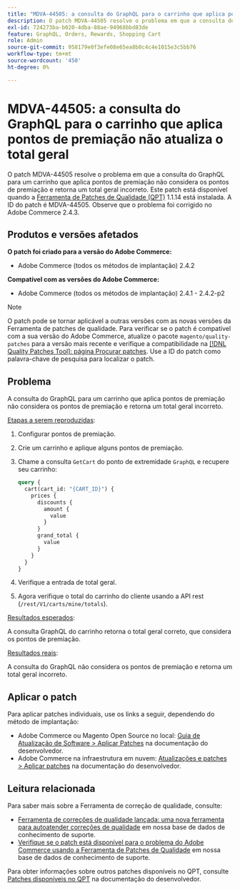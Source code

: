 ```yaml
---
title: "MDVA-44505: a consulta do GraphQL para o carrinho que aplica pontos de premiação não atualiza o total geral"
description: O patch MDVA-44505 resolve o problema em que a consulta do GraphQL para um carrinho que aplica pontos de premiação não considera os pontos de premiação e retorna um total geral incorreto. Este patch está disponível quando a [Ferramenta de correções de qualidade (QPT)](/help/announcements/adobe-commerce-announcements/magento-quality-patches-released-new-tool-to-self-serve-quality-patches.md) 1.1.14 está instalada. A ID do patch é MDVA-44505. Observe que o problema foi corrigido no Adobe Commerce 2.4.3.
exl-id: 724273ba-b020-4dba-88ae-94968bbd83de
feature: GraphQL, Orders, Rewards, Shopping Cart
role: Admin
source-git-commit: 958179e0f3efe08e65ea8b0c4c4e1015e3c5bb76
workflow-type: tm+mt
source-wordcount: '450'
ht-degree: 0%

---
```


# MDVA-44505: a consulta do GraphQL para o carrinho que aplica pontos de premiação não atualiza o total geral

O patch MDVA-44505 resolve o problema em que a consulta do GraphQL para um carrinho que aplica pontos de premiação não considera os pontos de premiação e retorna um total geral incorreto. Este patch está disponível quando a [Ferramenta de Patches de Qualidade (QPT)](/help/announcements/adobe-commerce-announcements/magento-quality-patches-released-new-tool-to-self-serve-quality-patches.md) 1.1.14 está instalada. A ID do patch é MDVA-44505. Observe que o problema foi corrigido no Adobe Commerce 2.4.3.

## Produtos e versões afetados

**O patch foi criado para a versão do Adobe Commerce:**

* Adobe Commerce (todos os métodos de implantação) 2.4.2

**Compatível com as versões do Adobe Commerce:**

* Adobe Commerce (todos os métodos de implantação) 2.4.1 - 2.4.2-p2

>[!NOTE]
>
>O patch pode se tornar aplicável a outras versões com as novas versões da Ferramenta de patches de qualidade. Para verificar se o patch é compatível com a sua versão do Adobe Commerce, atualize o pacote `magento/quality-patches` para a versão mais recente e verifique a compatibilidade na [[!DNL Quality Patches Tool]: página Procurar patches](https://devdocs.magento.com/quality-patches/tool.html#patch-grid). Use a ID do patch como palavra-chave de pesquisa para localizar o patch.

## Problema

A consulta do GraphQL para um carrinho que aplica pontos de premiação não considera os pontos de premiação e retorna um total geral incorreto.

<u>Etapas a serem reproduzidas</u>:

1. Configurar pontos de premiação.
1. Crie um carrinho e aplique alguns pontos de premiação.
1. Chame a consulta `GetCart` do ponto de extremidade `GraphQL` e recupere seu carrinho:

   ```GraphQL
   query {
     cart(cart_id: "{CART_ID}") {
       prices {
         discounts {
           amount {
             value
           }
         }
         grand_total {
           value
         }
       }
     }
   }
   ```

1. Verifique a entrada de total geral.
1. Agora verifique o total do carrinho do cliente usando a API rest (`/rest/V1/carts/mine/totals`).

<u>Resultados esperados</u>:

A consulta GraphQL do carrinho retorna o total geral correto, que considera os pontos de premiação.

<u>Resultados reais</u>:

A consulta do GraphQL não considera os pontos de premiação e retorna um total geral incorreto.

## Aplicar o patch

Para aplicar patches individuais, use os links a seguir, dependendo do método de implantação:

* Adobe Commerce ou Magento Open Source no local: [Guia de Atualização de Software > Aplicar Patches](https://devdocs.magento.com/guides/v2.4/comp-mgr/patching/mqp.html) na documentação do desenvolvedor.
* Adobe Commerce na infraestrutura em nuvem: [Atualizações e patches > Aplicar patches](https://devdocs.magento.com/cloud/project/project-patch.html) na documentação do desenvolvedor.

## Leitura relacionada

Para saber mais sobre a Ferramenta de correção de qualidade, consulte:

* [Ferramenta de correções de qualidade lançada: uma nova ferramenta para autoatender correções de qualidade](/help/announcements/adobe-commerce-announcements/magento-quality-patches-released-new-tool-to-self-serve-quality-patches.md) em nossa base de dados de conhecimento de suporte.
* [Verifique se o patch está disponível para o problema do Adobe Commerce usando a Ferramenta de Patches de Qualidade](/help/support-tools/patches-available-in-qpt-tool/check-patch-for-magento-issue-with-magento-quality-patches.md) em nossa base de dados de conhecimento de suporte.

Para obter informações sobre outros patches disponíveis no QPT, consulte [Patches disponíveis no QPT](https://devdocs.magento.com/quality-patches/tool.html#patch-grid) na documentação do desenvolvedor.
